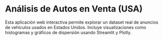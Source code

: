 # Análisis de Autos en Venta (USA)

Esta aplicación web interactiva permite explorar un dataset real de anuncios de vehículos usados en Estados Unidos. Incluye visualizaciones como histogramas y gráficos de dispersión usando Streamlit y Plotly.
